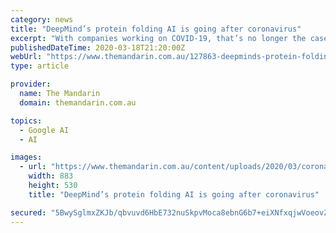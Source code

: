 ```yaml
---
category: news
title: "DeepMind’s protein folding AI is going after coronavirus"
excerpt: "With companies working on COVID-19, that’s no longer the case. Ready, player, go? Here’s how one major AI player in healthtech, DeepMind, is trying to knee-cap COVID-19. The promise of AI for accelerating medical drug discovery is almost a universally supported idea. One caveat: so far, though new drugs have been discovered using AI ..."
publishedDateTime: 2020-03-18T21:20:00Z
webUrl: "https://www.themandarin.com.au/127863-deepminds-protein-folding-ai-is-going-after-coronavirus/"
type: article

provider:
  name: The Mandarin
  domain: themandarin.com.au

topics:
  - Google AI
  - AI

images:
  - url: "https://www.themandarin.com.au/content/uploads/2020/03/corona-spikey.jpg"
    width: 883
    height: 530
    title: "DeepMind’s protein folding AI is going after coronavirus"

secured: "5BwySglmxZKJb/qbvuvd6HbE732nuSkpvMoca8ebnG6b7+eiXNfxqjwVoeovZX6FAAMdzIB3oCG5U3PPcWB0P3CCR75epzg0aQaLTEMF4LWtHVY4g/08t7f3w2wP8FzcPr4vvR0TrN0/oB6g74SZd4bLTDjenxQn0pMYTMtTh79nZ+XXPXTjbhe7rlVkD4ChzdqQm/hJ2CKNOT+hzU8kb4cpcV4zfNZd+/6XRGFl2phP4UPLH0VhnagG96gO01F2yznO3LO3kIBZQl52MKFQi6RUjS6qxrtFGQ+s4e0YvQmEMsDKbYfmt/FFAxNaKoin;FIDMFBtDs+BlUZaknd3GTQ=="
---
```


